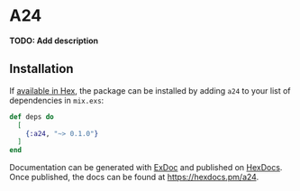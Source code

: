 # A24

**TODO: Add description**

## Installation

If [available in Hex](https://hex.pm/docs/publish), the package can be installed
by adding `a24` to your list of dependencies in `mix.exs`:

```elixir
def deps do
  [
    {:a24, "~> 0.1.0"}
  ]
end
```

Documentation can be generated with [ExDoc](https://github.com/elixir-lang/ex_doc)
and published on [HexDocs](https://hexdocs.pm). Once published, the docs can
be found at <https://hexdocs.pm/a24>.

